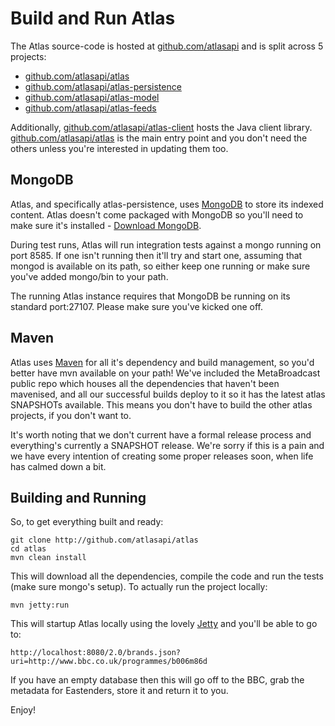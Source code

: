 Build and Run Atlas
===================

The Atlas source-code is hosted at [github.com/atlasapi](http://github.com/atlasapi) and is split across 5 projects:

* [github.com/atlasapi/atlas](http://github.com/atlasapi/atlas)
* [github.com/atlasapi/atlas-persistence](http://github.com/atlasapi/atlas-persistence)
* [github.com/atlasapi/atlas-model](http://github.com/atlasapi/atlas-model)
* [github.com/atlasapi/atlas-feeds](http://github.com/atlasapi/atlas-feeds)

Additionally, [github.com/atlasapi/atlas-client](http://github.com/atlasapi/atlas-client) hosts the Java client library. [github.com/atlasapi/atlas](http://github.com/atlasapi/atlas) is the main entry point and you don't need the others unless you're interested in updating them too.

## MongoDB

Atlas, and specifically atlas-persistence, uses [MongoDB](http://www.mongodb.org/) to store its indexed content. Atlas doesn't come packaged with MongoDB so you'll need to make sure it's installed - [Download MongoDB](http://www.mongodb.org/downloads).

During test runs, Atlas will run integration tests against a mongo running on port 8585. If one isn't running then it'll try and start one, assuming that mongod is available on its path, so either keep one running or make sure you've added mongo/bin to your path.

The running Atlas instance requires that MongoDB be running on its standard port:27107. Please make sure you've kicked one off.

## Maven

Atlas uses [Maven](http://maven.apache.org/) for all it's dependency and build management, so you'd better have mvn available on your path! We've included the MetaBroadcast public repo which houses all the dependencies that haven't been mavenised, and all our successful builds deploy to it so it has the latest atlas SNAPSHOTs available. This means you don't have to build the other atlas projects, if you don't want to.

It's worth noting that we don't current have a formal release process and everything's currently a SNAPSHOT release. We're sorry if this is a pain and we have every intention of creating some proper releases soon, when life has calmed down a bit.

## Building and Running

So, to get everything built and ready:

    git clone http://github.com/atlasapi/atlas
    cd atlas
    mvn clean install
    
This will download all the dependencies, compile the code and run the tests (make sure mongo's setup). To actually run the project locally:

    mvn jetty:run
    
This will startup Atlas locally using the lovely [Jetty](http://jetty.codehaus.org/jetty/) and you'll be able to go to:

    http://localhost:8080/2.0/brands.json?uri=http://www.bbc.co.uk/programmes/b006m86d
    
If you have an empty database then this will go off to the BBC, grab the metadata for Eastenders, store it and return it to you.

Enjoy!